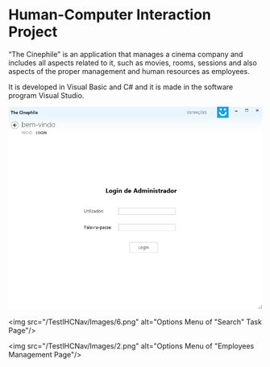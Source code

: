 # Human-Computer Interaction Project

“The Cinephile” is an application that manages a cinema company and includes all aspects related to it, such as movies, rooms, sessions and also aspects of the proper management and human resources as employees.

It is developed in Visual Basic and C# and it is made in the software program Visual Studio.

<img src="/TestIHCNav/Images/5.png" alt="Administrator Login Page"/>

<img src="/TestIHCNav/Images/6.png" alt="Options Menu of "Search" Task Page"/>

<img src="/TestIHCNav/Images/2.png" alt="Options Menu of "Employees Management Page"/>

